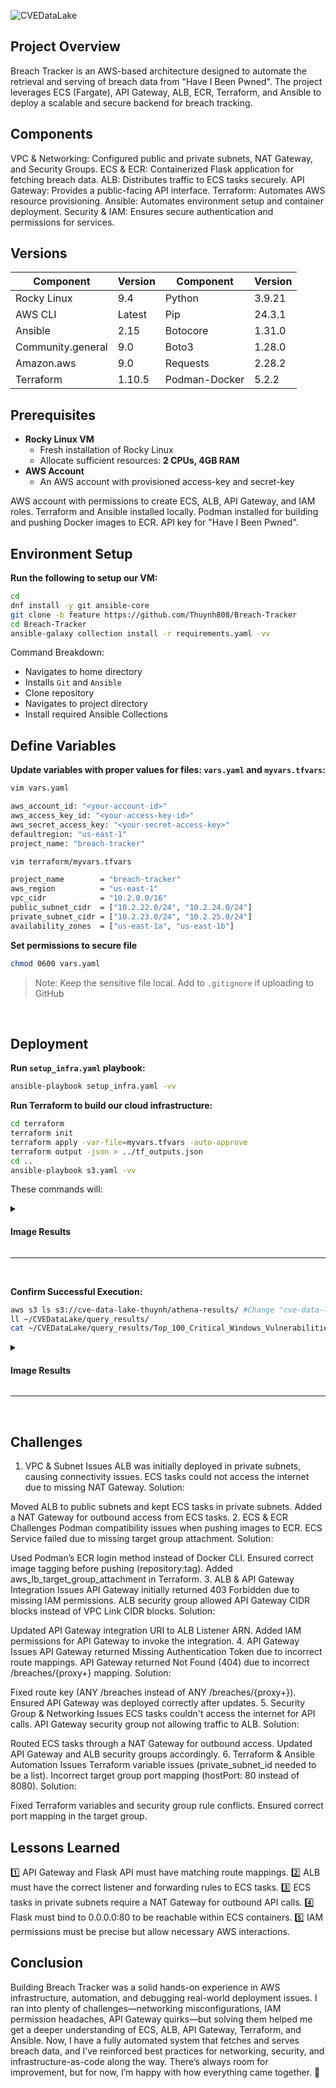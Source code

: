 ![CVEDataLake]() 

## Project Overview

Breach Tracker is an AWS-based architecture designed to automate the retrieval and serving of breach data from "Have I Been Pwned". The project leverages ECS (Fargate), API Gateway, ALB, ECR, Terraform, and Ansible to deploy a scalable and secure backend for breach tracking.

## Components

VPC & Networking: Configured public and private subnets, NAT Gateway, and Security Groups.
ECS & ECR: Containerized Flask application for fetching breach data.
ALB: Distributes traffic to ECS tasks securely.
API Gateway: Provides a public-facing API interface.
Terraform: Automates AWS resource provisioning.
Ansible: Automates environment setup and container deployment.
Security & IAM: Ensures secure authentication and permissions for services.

## Versions

| Component         | Version  | Component         | Version  |
|-------------------|----------|-------------------|----------|
| Rocky Linux       | 9.4      | Python            | 3.9.21   |
| AWS CLI           | Latest   | Pip               | 24.3.1   |
| Ansible           | 2.15     | Botocore          | 1.31.0   |
| Community.general | 9.0      | Boto3             | 1.28.0   |
| Amazon.aws        | 9.0      | Requests          | 2.28.2   | 
| Terraform         | 1.10.5   | Podman-Docker     | 5.2.2    | 
 

## Prerequisites

- **Rocky Linux VM**
  - Fresh installation of Rocky Linux
  - Allocate sufficient resources: **2 CPUs, 4GB RAM**
- **AWS Account**
   - An AWS account with provisioned access-key and secret-key

 AWS account with permissions to create ECS, ALB, API Gateway, and IAM roles.
Terraform and Ansible installed locally.
Podman installed for building and pushing Docker images to ECR.
API key for "Have I Been Pwned".

## Environment Setup

**Run the following to setup our VM:**
```bash
cd
dnf install -y git ansible-core
git clone -b feature https://github.com/Thuynh808/Breach-Tracker
cd Breach-Tracker
ansible-galaxy collection install -r requirements.yaml -vv
```
  Command Breakdown:
  - Navigates to home directory
  - Installs `Git` and `Ansible`
  - Clone repository
  - Navigates to project directory
  - Install required Ansible Collections

## Define Variables

**Update variables with proper values for files: `vars.yaml` and `myvars.tfvars`:**
```bash
vim vars.yaml
```
```bash
aws_account_id: "<your-account-id>"
aws_access_key_id: "<your-access-key-id>"
aws_secret_access_key: "<your-secret-access-key>"
defaultregion: "us-east-1"
project_name: "breach-tracker"
```
```bash
vim terraform/myvars.tfvars
```
```bash
project_name        = "breach-tracker"
aws_region          = "us-east-1"
vpc_cidr            = "10.2.0.0/16"
public_subnet_cidr  = ["10.2.22.0/24", "10.2.24.0/24"]
private_subnet_cidr = ["10.2.23.0/24", "10.2.25.0/24"]
availability_zones  = ["us-east-1a", "us-east-1b"]
```
**Set permissions to secure file**
```bash
chmod 0600 vars.yaml 
```
> Note: Keep the sensitive file local. Add to `.gitignore` if uploading to GitHub
<br>  

## Deployment

**Run `setup_infra.yaml` playbook:**
```bash
ansible-playbook setup_infra.yaml -vv
```

**Run Terraform to build our cloud infrastructure:**
```bash
cd terraform
terraform init
terraform apply -var-file=myvars.tfvars -auto-approve
terraform output -json > ../tf_outputs.json
cd ..
ansible-playbook s3.yaml -vv
```
  These commands will:


<details close>
  <summary> <h4>Image Results</h4> </summary>
    
![CVEDataLake](https://i.imgur.com/TOHj0Kz.png)
![CVEDataLake](https://i.imgur.com/PhcouoU.png)
  
- **Environment Setup**:
---
<br><br>
![CVEDataLake](https://i.imgur.com/wob1hNt.png)

**Glue Table Schema**: 
 - Navigating to the Glue table in the AWS console, we can verify its schema to ensure it aligns with the data structure needed for our queries 
  </details>

---
<br>

**Confirm Successful Execution:**

```bash
aws s3 ls s3://cve-data-lake-thuynh/athena-results/ #Change "cve-data-lake-thuynh" to your bucket name
ll ~/CVEDataLake/query_results/
cat ~/CVEDataLake/query_results/Top_100_Critical_Windows_Vulnerabilities.json | head -40
```
<details close>
  <summary> <h4>Image Results</h4> </summary>
    
![CVEDataLake](https://i.imgur.com/idwIvVZ.png)
![CVEDataLake](https://i.imgur.com/fWI7OLO.png)

  - **List S3**: Bucket contains results under athena-results/, including .csv and .csv.metadata files
  - **List local directory**: Confirmed `~/CVEDataLake/query_results/` has multiple JSON query result files
  - **Examine JSON file**: Results confirm properly formatted structured JSON data
  </details>

---
<br>

## Challenges

1. VPC & Subnet Issues
ALB was initially deployed in private subnets, causing connectivity issues.
ECS tasks could not access the internet due to missing NAT Gateway.
Solution:

Moved ALB to public subnets and kept ECS tasks in private subnets.
Added a NAT Gateway for outbound access from ECS tasks.
2. ECS & ECR Challenges
Podman compatibility issues when pushing images to ECR.
ECS Service failed due to missing target group attachment.
Solution:

Used Podman’s ECR login method instead of Docker CLI.
Ensured correct image tagging before pushing (repository:tag).
Added aws_lb_target_group_attachment in Terraform.
3. ALB & API Gateway Integration Issues
API Gateway initially returned 403 Forbidden due to missing IAM permissions.
ALB security group allowed API Gateway CIDR blocks instead of VPC Link CIDR blocks.
Solution:

Updated API Gateway integration URI to ALB Listener ARN.
Added IAM permissions for API Gateway to invoke the integration.
4. API Gateway Issues
API Gateway returned Missing Authentication Token due to incorrect route mappings.
API Gateway returned Not Found (404) due to incorrect /breaches/{proxy+} mapping.
Solution:

Fixed route key (ANY /breaches instead of ANY /breaches/{proxy+}).
Ensured API Gateway was deployed correctly after updates.
5. Security Group & Networking Issues
ECS tasks couldn't access the internet for API calls.
API Gateway security group not allowing traffic to ALB.
Solution:

Routed ECS tasks through a NAT Gateway for outbound access.
Updated API Gateway and ALB security groups accordingly.
6. Terraform & Ansible Automation Issues
Terraform variable issues (private_subnet_id needed to be a list).
Incorrect target group port mapping (hostPort: 80 instead of 8080).
Solution:

Fixed Terraform variables and security group rule conflicts.
Ensured correct port mapping in the target group.

## Lessons Learned
1️⃣ API Gateway and Flask API must have matching route mappings.
2️⃣ ALB must have the correct listener and forwarding rules to ECS tasks.
3️⃣ ECS tasks in private subnets require a NAT Gateway for outbound API calls.
4️⃣ Flask must bind to 0.0.0.0:80 to be reachable within ECS containers.
5️⃣ IAM permissions must be precise but allow necessary AWS interactions.

## Conclusion

Building Breach Tracker was a solid hands-on experience in AWS infrastructure, automation, and debugging real-world deployment issues. I ran into plenty of challenges—networking misconfigurations, IAM permission headaches, API Gateway quirks—but solving them helped me get a deeper understanding of ECS, ALB, API Gateway, Terraform, and Ansible. Now, I have a fully automated system that fetches and serves breach data, and I’ve reinforced best practices for networking, security, and infrastructure-as-code along the way. There’s always room for improvement, but for now, I’m happy with how everything came together. 🚀


